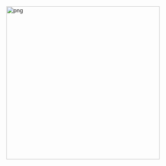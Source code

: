 <img align="right" alt="png" src="https://assets.website-files.com/5e51c674258ffe10d286d30a/5e53599be35d38774267afad_peep-68.png" width="400px" />
